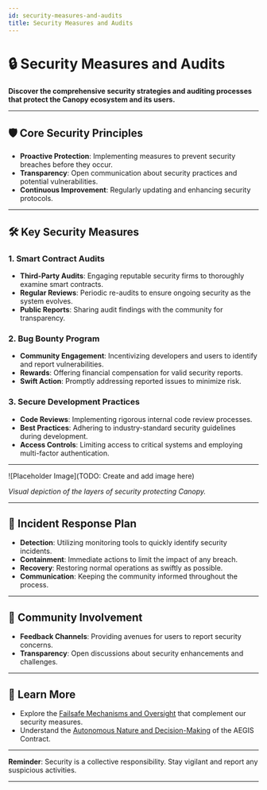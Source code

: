 ```yaml
---
id: security-measures-and-audits
title: Security Measures and Audits
---
```


# 🔒 Security Measures and Audits

**Discover the comprehensive security strategies and auditing processes that protect the Canopy ecosystem and its users.**

---

## 🛡️ **Core Security Principles**

- **Proactive Protection**: Implementing measures to prevent security breaches before they occur.
- **Transparency**: Open communication about security practices and potential vulnerabilities.
- **Continuous Improvement**: Regularly updating and enhancing security protocols.

---

## 🛠️ **Key Security Measures**

### **1. Smart Contract Audits**

- **Third-Party Audits**: Engaging reputable security firms to thoroughly examine smart contracts.
- **Regular Reviews**: Periodic re-audits to ensure ongoing security as the system evolves.
- **Public Reports**: Sharing audit findings with the community for transparency.

### **2. Bug Bounty Program**

- **Community Engagement**: Incentivizing developers and users to identify and report vulnerabilities.
- **Rewards**: Offering financial compensation for valid security reports.
- **Swift Action**: Promptly addressing reported issues to minimize risk.

### **3. Secure Development Practices**

- **Code Reviews**: Implementing rigorous internal code review processes.
- **Best Practices**: Adhering to industry-standard security guidelines during development.
- **Access Controls**: Limiting access to critical systems and employing multi-factor authentication.

---

![Placeholder Image](TODO: Create and add image here)

*Visual depiction of the layers of security protecting Canopy.*

---

## 🔄 **Incident Response Plan**

- **Detection**: Utilizing monitoring tools to quickly identify security incidents.
- **Containment**: Immediate actions to limit the impact of any breach.
- **Recovery**: Restoring normal operations as swiftly as possible.
- **Communication**: Keeping the community informed throughout the process.

---

## 🤝 **Community Involvement**

- **Feedback Channels**: Providing avenues for users to report security concerns.
- **Transparency**: Open discussions about security enhancements and challenges.

---

## 📖 **Learn More**

- Explore the [Failsafe Mechanisms and Oversight](failsafe-mechanisms-and-oversight) that complement our security measures.
- Understand the [Autonomous Nature and Decision-Making](autonomous-nature-and-decision-making) of the AEGIS Contract.

---

**Reminder**: Security is a collective responsibility. Stay vigilant and report any suspicious activities.

---
